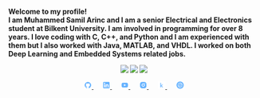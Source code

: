 <b>Welcome to my profile!<br>
I am Muhammed Samil Arinc and I am a senior Electrical and Electronics student at Bilkent University. I am involved in programming for over 8 years. I love coding with C, C++, and Python and I am experienced with them but I also worked with Java, MATLAB, and VHDL. I worked on both Deep Learning and Embedded Systems related jobs. <b>

<p align="center">
<img width="50%"  src="https://github-readme-stats.vercel.app/api?username=samilarinc&count_private=true&show_icons=true&include_all_commits=false&hide_border=true&hide_title=true&theme=chartreuse-dark" />
<img width="42%"  src="https://github-readme-streak-stats.herokuapp.com?user=samilarinc&theme=chartreuse-dark&hide_border=true&fire=DD2727" />
<img width="38%"  src="https://github-readme-stats.vercel.app/api/top-langs/?username=samilarinc&layout=compact&theme=chartreuse-dark&hide=jupyter%20notebook&hide_border=true" />
</p>

<div align="center">
    <a href="https://github.com/samilarinc">
        <img src="logo-social-github.png" width="3%"/>
    </a>
    <img width="3%" />
    <a href="https://www.linkedin.com/in/samil-arinc">
        <img src="logo-social-linkedin.png" width="3%"/>
    </a>
    <img width="3%" />
    <a href="https://www.youtube.com/channel/UCN0oZpqN-IIXBKySwN7tK8Q">
        <img src="logo-social-youtube.png" width="3%"/>
    </a>
    <img width="3%" />
    <a href="https://www.instagram.com/samilarinc/">
        <img src="logo-social-instagram.png" width="3%"/>
    </a>
    <img width="3%" />
    <a href="https://www.kaggle.com/amilarn">
        <img src="logo-kaggle-small.png" width="3%"/>
    </a>
    <img width="3%" />
    <a href="https://samilarinc.github.io/">
        <img src="logo-website.png" width="3%"/>
    </a>
</div>
